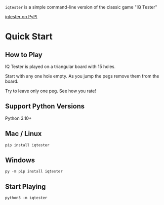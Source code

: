 `iqtester` is a simple command-line version of the classic game "IQ Tester"

[iqtester on PyPI](https://pypi.org/project/iqtester/)

# Quick Start

## How to Play

IQ Tester is played on a triangular board with 15 holes.

Start with any one hole empty. As you jump the pegs remove them from the board.

Try to leave only one peg. See how you rate!

## Support Python Versions

Python 3.10+

## Mac / Linux
```
pip install iqtester
```

## Windows
```
py -m pip install iqtester
```

## Start Playing
```
python3 -m iqtester
```
